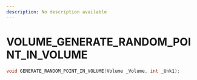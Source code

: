 ```yaml
---
description: No description available 
---
```


# VOLUME\_GENERATE_RANDOM_POINT_IN_VOLUME

```cpp
void GENERATE_RANDOM_POINT_IN_VOLUME(Volume _Volume, int _Unk1);
```
